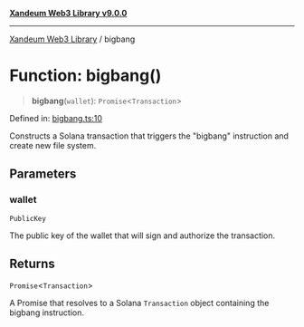 [**Xandeum Web3 Library v9.0.0**](../README.md)

***

[Xandeum Web3 Library](../globals.md) / bigbang

# Function: bigbang()

> **bigbang**(`wallet`): `Promise`\<`Transaction`\>

Defined in: [bigbang.ts:10](https://github.com/Xandeum/test_web3/blob/main/src/bigbang.ts#L10)

Constructs a Solana transaction that triggers the "bigbang" instruction and create new file system.

## Parameters

### wallet

`PublicKey`

The public key of the wallet that will sign and authorize the transaction.

## Returns

`Promise`\<`Transaction`\>

A Promise that resolves to a Solana `Transaction` object containing the bigbang instruction.
